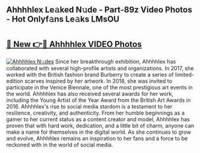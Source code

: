 ## Ahhhhlex Le𝚊ked N𝚞de - Part-89z Video Photos - Hot Onlyf𝚊ns Le𝚊ks LMsOU

# <h2><a href="http://ac20045.deff.icu/?id=Ahhhhlex">🔗 New 👉🔴 Ahhhhlex VIDEO Photos</a></h2>

[![Ahhhhlex N𝚞des](https://i.imgur.com/rIISA9y.gif)](http://ac20045.deff.icu/?id=Ahhhhlex)
Since her breakthrough exhibition, Ahhhhlex has collaborated with several high-profile artists and organizations. In 2017, she worked with the British fashion brand Burberry to create a series of limited-edition scarves inspired by her artwork. In 2018, she was invited to participate in the Venice Biennale, one of the most prestigious art events in the world. Ahhhhlex has also received several awards for her work, including the Young Artist of the Year Award from the British Art Awards in 2016. Ahhhhlex's rise to social media stardom is a testament to her resilience, creativity, and authenticity. From her humble beginnings as a gamer to her current status as a content creator and model, Ahhhhlex has proven that with hard work, dedication, and a little bit of charm, anyone can make a name for themselves in the digital world. As she continues to grow and evolve, Ahhhhlex remains an inspiration to her fans and a force to be reckoned with in the world of social media.

